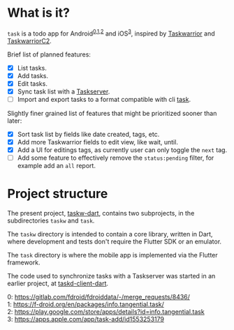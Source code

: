 # What is it?

`task` is a todo app for
Android<sup>[0](#fdroid-MR),[1](#fdroid),[2](#playstore)</sup> and
iOS<sup>[3](#ios)</sup>, inspired by
[Taskwarrior](https://taskwarrior.org) and
[TaskwarriorC2](https://bitbucket.org/kvorobyev/taskwarriorc2/).

Brief list of planned features:

- [x] List tasks.
- [x] Add tasks.
- [x] Edit tasks.
- [x] Sync task list with a
      [Taskserver](https://taskwarrior.org/docs/taskserver/why.html).
- [ ] Import and export tasks to a format compatible with cli
      [task](https://taskwarrior.org/docs/commands/export.html).

Slightly finer grained list of features that might be prioritized
sooner than later:

- [x] Sort task list by fields like date created, tags, etc.
- [x] Add more Taskwarrior fields to edit view, like wait, until.
- [x] Add a UI for editings tags, as currently user can only toggle
      the `next` tag.
- [ ] Add some feature to effectively remove the `status:pending`
      filter, for example add an `all` report.

# Project structure

The present project,
[taskw-dart](https://github.com/bradyt/taskw-dart/), contains two
subprojects, in the subdirectories `taskw` and `task`.

The `taskw` directory is intended to contain a core library, written
in Dart, where development and tests don't require the Flutter SDK or
an emulator.

The `task` directory is where the mobile app is implemented via the
Flutter framework.

The code used to synchronize tasks with a Taskserver was started in an
earlier project, at
[taskd-client-dart](https://github.com/bradyt/taskd-client-dart).

<a name="fdroid-MR">0</a>:
<https://gitlab.com/fdroid/fdroiddata/-/merge_requests/8436/></br>
<a name="fdroid">1</a>:
<https://f-droid.org/en/packages/info.tangential.task/></br>
<a name="playstore">2</a>:
<https://play.google.com/store/apps/details?id=info.tangential.task></br>
<a name="ios">3</a>:
<https://apps.apple.com/app/task-add/id1553253179>
